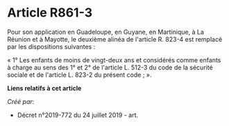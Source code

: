 # Article R861-3

Pour son application en Guadeloupe, en Guyane, en Martinique, à La Réunion et à Mayotte, le deuxième alinéa de l'article R.
823-4 est remplacé par les dispositions suivantes :

« 1° Les enfants de moins de vingt-deux ans et considérés comme enfants à charge au sens des 1° et 2° de l'article L. 512-3
du code de la sécurité sociale et de l'article L. 823-2 du présent code ; ».

**Liens relatifs à cet article**

_Créé par_:

  - Décret n°2019-772 du 24 juillet 2019 - art.
